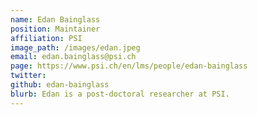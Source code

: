 ```yaml
---
name: Edan Bainglass
position: Maintainer
affiliation: PSI
image_path: /images/edan.jpeg
email: edan.bainglass@psi.ch
page: https://www.psi.ch/en/lms/people/edan-bainglass
twitter:
github: edan-bainglass
blurb: Edan is a post-doctoral researcher at PSI.
---
```

